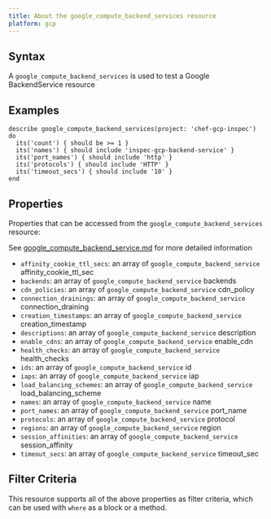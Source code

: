 ```yaml
---
title: About the google_compute_backend_services resource
platform: gcp
---
```


## Syntax
A `google_compute_backend_services` is used to test a Google BackendService resource

## Examples
```
describe google_compute_backend_services(project: 'chef-gcp-inspec') do
  its('count') { should be >= 1 }
  its('names') { should include 'inspec-gcp-backend-service' }
  its('port_names') { should include 'http' }
  its('protocols') { should include 'HTTP' }
  its('timeout_secs') { should include '10' }
end
```

## Properties
Properties that can be accessed from the `google_compute_backend_services` resource:

See [google_compute_backend_service.md](google_compute_backend_service.md) for more detailed information
  * `affinity_cookie_ttl_secs`: an array of `google_compute_backend_service` affinity_cookie_ttl_sec
  * `backends`: an array of `google_compute_backend_service` backends
  * `cdn_policies`: an array of `google_compute_backend_service` cdn_policy
  * `connection_drainings`: an array of `google_compute_backend_service` connection_draining
  * `creation_timestamps`: an array of `google_compute_backend_service` creation_timestamp
  * `descriptions`: an array of `google_compute_backend_service` description
  * `enable_cdns`: an array of `google_compute_backend_service` enable_cdn
  * `health_checks`: an array of `google_compute_backend_service` health_checks
  * `ids`: an array of `google_compute_backend_service` id
  * `iaps`: an array of `google_compute_backend_service` iap
  * `load_balancing_schemes`: an array of `google_compute_backend_service` load_balancing_scheme
  * `names`: an array of `google_compute_backend_service` name
  * `port_names`: an array of `google_compute_backend_service` port_name
  * `protocols`: an array of `google_compute_backend_service` protocol
  * `regions`: an array of `google_compute_backend_service` region
  * `session_affinities`: an array of `google_compute_backend_service` session_affinity
  * `timeout_secs`: an array of `google_compute_backend_service` timeout_sec

## Filter Criteria
This resource supports all of the above properties as filter criteria, which can be used
with `where` as a block or a method.
